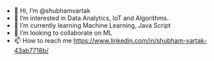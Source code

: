 - 👋 Hi, I’m @shubhamvartak
- 👀 I’m interested in Data Analytics, IoT and Algorithms.
- 🌱 I’m currently learning Machine Learning, Java Script
- 💞️ I’m looking to collaborate on ML
- 📫 How to reach me https://www.linkedin.com/in/shubham-vartak-43ab7718b/

<!---
shubhamvartak/shubhamvartak is a ✨ special ✨ repository because its `README.md` (this file) appears on your GitHub profile.
You can click the Preview link to take a look at your changes.
--->
